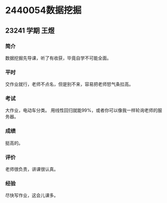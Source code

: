 # 2440054数据挖掘 

## 23241 学期 王煜

### 简介
数据挖掘先导课，听了有收获，毕竟自学不可能全面。

### 平时
交作业就行，老师不点名，但是别不来，容易把老师怒气条拉高。

### 考试
大作业，电动车分类。
用线性回归就能99%，或者你可以像我一样轮询老师的服务器。

### 成绩
挺高的。

### 评价
老师很负责，讲课很认真。

### 经验
尽快写作业，这会儿课多。
